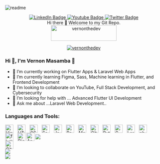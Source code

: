 <!--<div id="header" align="center">
  <img src="https://github.com/vernonthedev/File-Management-System/assets/108737724/a5c0c0e3-0f4f-4ab9-9bf6-c256ff2efd86" width="300px" />
</div>-->
![readme](https://github.com/vernonthedev/vernonthedev/assets/108737724/001132fa-e7a7-4030-9fbb-0b8591b8b6fd)


<div id="badges" align="center">
  <a href="https://www.linkedin.com/in/vernonthedev/">
    <img src="https://img.shields.io/badge/LinkedIn-blue?style=for-the-badge&logo=linkedin&logoColor=white" alt="LinkedIn Badge"/>
  </a>
  <a href="https://www.youtube.com/channel/UCjNin5VUso1QXPSS7YFsIDQ">
    <img src="https://img.shields.io/badge/YouTube-red?style=for-the-badge&logo=youtube&logoColor=white" alt="Youtube Badge"/>
  </a>
  
  <a href="https://twitter.com/vernonthedev">
    <img src="https://img.shields.io/badge/Twitter-blue?style=for-the-badge&logo=twitter&logoColor=white" alt="Twitter Badge"/>
  </a><br>
  <img src="https://komarev.com/ghpvc/?username=vernonthedev&style=flat-square&color=blue" alt=""/>
</div>



<div align="center">
Hi there 👋 
Welcome to my Git Repo.<br>
<a href="https://www.buymeacoffee.com/vernonthedev"> <img src="https://cdn.buymeacoffee.com/buttons/v2/default-yellow.png" height="50" width="210" alt="vernonthedev" /></a><br>
</div>

<p align="center"> <a href="https://github.com/ryo-ma/github-profile-trophy&theme=discord"><img src="https://github-profile-trophy.vercel.app/?username=vernonthedev&theme=discord" alt="vernonthedev" /></a> </p>


### Hi 👋, I'm Vernon Masamba 👋

- 🔭 I’m currently working on Flutter Apps & Laravel Web Apps
- 🌱 I’m currently learning  Figma, Sass, Machine learning in Flutter, and Frontend Development
- 👯 I’m looking to collaborate on YouTube, Full Stack Development, and Cybersecurity
- 🤔 I’m looking for help with ... Advanced Flutter UI Development
- 💬 Ask me about ...Laravel Web Development..


### Languages and Tools:
<img align="left" alt="Visual Studio Code" width="26px" src="https://cdn.jsdelivr.net/gh/devicons/devicon/icons/vscode/vscode-original.svg" style="padding-right:10px;" />
<img align="left" alt="HTML5" width="26px" src="https://cdn.jsdelivr.net/gh/devicons/devicon/icons/html5/html5-original.svg" style="padding-right:10px;" />
<img align="left" alt="CSS3" width="26px" src="https://cdn.jsdelivr.net/gh/devicons/devicon/icons/css3/css3-original.svg" style="padding-right:10px;" />
<img align="left" alt="Sass" width="26px" src="https://cdn.jsdelivr.net/gh/devicons/devicon/icons/sass/sass-original.svg" style="padding-right:10px;" /> 
<img align="left" alt="JavaScript" width="26px" src="https://cdn.jsdelivr.net/gh/devicons/devicon/icons/javascript/javascript-original.svg" style="padding-right:10px;" />
<img align="left" alt="React" width="26px" src="https://cdn.jsdelivr.net/gh/devicons/devicon/icons/react/react-original.svg" style="padding-right:10px;" />
<img align="left" alt="MongoDB" width="26px" src="https://cdn.jsdelivr.net/gh/devicons/devicon/icons/mongodb/mongodb-original.svg" style="padding-right:10px;" />
<img align="left" alt="Git" width="26px" src="https://cdn.jsdelivr.net/gh/devicons/devicon/icons/git/git-original.svg" style="padding-right:10px;" />
<img align="left" alt="Python" width="26px" src="https://cdn.jsdelivr.net/gh/devicons/devicon/icons/python/python-original.svg" style="padding-right:10px;" />
<img align="left" alt="C" width="26px" src="https://cdn.jsdelivr.net/gh/devicons/devicon/icons/c/c-original.svg" style="padding-right:10px;" />
<img align="left" alt="Laravel" width="26px" src="https://cdn.jsdelivr.net/gh/devicons/devicon/icons/laravel/laravel-line.svg" style="padding-right:10px;" />
<img align="left" alt="php" width="26px" src="https://cdn.jsdelivr.net/gh/devicons/devicon/icons/php/php-original.svg" style="padding-right:10px;" />
<img align="left" alt="flutter" width="26px" src="https://cdn.jsdelivr.net/gh/devicons/devicon/icons/flutter/flutter-original.svg" style="padding-right:10px;" />
<img align="left" alt="Django" width="26px" src="https://cdn.jsdelivr.net/gh/devicons/devicon/icons/django/django-plain.svg" />
<img align="left" alt="Android Studio" width="26px" src="https://cdn.jsdelivr.net/gh/devicons/devicon/icons/androidstudio/androidstudio-original.svg" />
<img align="left" alt="GitHub" width="26px" src="https://user-images.githubusercontent.com/3369400/139447912-e0f43f33-6d9f-45f8-be46-2df5bbc91289.png" style="padding-right:1000px;" />
<br />






![](https://github-readme-stats.vercel.app/api?username=vernonthedev&theme=radical&hide_border=false&include_all_commits=false&count_private=false)<br/>
![](https://github-readme-streak-stats.herokuapp.com/?user=vernonthedev&theme=radical&hide_border=false)<br/>
![](https://github-readme-stats.vercel.app/api/top-langs/?username=vernonthedev&theme=radical&hide_border=false&include_all_commits=false&count_private=false&layout=compact)

